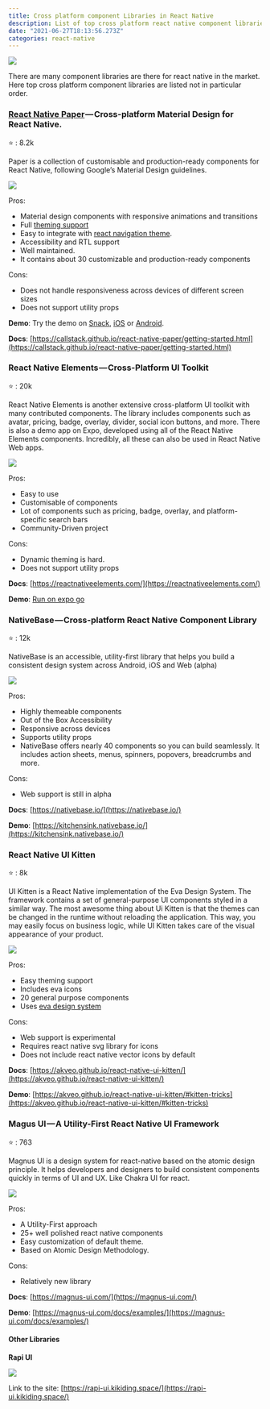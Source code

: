 ```yaml
---
title: Cross platform component Libraries in React Native
description: List of top cross platform react native component libraries in 2021
date: "2021-06-27T18:13:56.273Z"
categories: react-native
---
```


![](./img/1__VStEGWJRRFZXIBXpe8ZmwQ.jpeg)

There are many component libraries are there for react native in the market. Here top cross platform component libraries are listed not in particular order.

### [React Native Paper](https://callstack.github.io/react-native-paper/index.html) — Cross-platform Material Design for React Native.

⭐️ : 8.2k

Paper is a collection of customisable and production-ready components for React Native, following Google’s Material Design guidelines.

![](./img/1__YBcGqUtkERIfknUZoMNwRg.png)

Pros:

- Material design components with responsive animations and transitions
- Full [theming support](https://blog.logrocket.com/designing-a-ui-with-custom-theming-using-react-native-paper/)
- Easy to integrate with [react navigation theme](https://reactnavigation.org/blog/2020/01/29/using-react-navigation-5-with-react-native-paper/).
- Accessibility and RTL support
- Well maintained.
- It contains about 30 customizable and production-ready components

Cons:

- Does not handle responsiveness across devices of different screen sizes
- Does not support utility props

**Demo**: Try the demo on [Snack](https://snack.expo.io/@react-native-paper/github.com-callstack-react-native-paper:example), [iOS](https://apps.apple.com/app/react-native-paper/id1548934513) or [Android](https://play.google.com/store/apps/details?id=com.callstack.reactnativepaperexample&hl=pl&gl=US).

**Docs**: [https://callstack.github.io/react-native-paper/getting-started.html](https://callstack.github.io/react-native-paper/getting-started.html)

### React Native Elements — Cross-Platform UI Toolkit

⭐️ : 20k

React Native Elements is another extensive cross-platform UI toolkit with many contributed components. The library includes components such as avatar, pricing, badge, overlay, divider, social icon buttons, and more. There is also a demo app on Expo, developed using all of the React Native Elements components. Incredibly, all these can also be used in React Native Web apps.

![](./img/1__2QMfvqoJsCLlkEwEiL30rg.png)

Pros:

- Easy to use
- Customisable of components
- Lot of components such as pricing, badge, overlay, and platform-specific search bars
- Community-Driven project

Cons:

- Dynamic theming is hard.
- Does not support utility props

**Docs**: [https://reactnativeelements.com/](https://reactnativeelements.com/)

**Demo**: [Run on expo go](https://expo.io/@flyingcircle/react-native-elements-app)

### NativeBase — Cross-platform React Native Component Library

⭐️ : 12k

NativeBase is an accessible, utility-first library that helps you build a consistent design system across Android, iOS and Web (alpha)

![](./img/1__u1R55wNkHRy__KWNMv0zXSA.png)

Pros:

- Highly themeable components
- Out of the Box Accessibility
- Responsive across devices
- Supports utility props
- NativeBase offers nearly 40 components so you can build seamlessly. It includes action sheets, menus, spinners, popovers, breadcrumbs and more.

Cons:

- Web support is still in alpha

**Docs**: [https://nativebase.io/](https://nativebase.io/)

**Demo**: [https://kitchensink.nativebase.io/](https://kitchensink.nativebase.io/)

### React Native UI Kitten

⭐️ : 8k

UI Kitten is a React Native implementation of the Eva Design System. The framework contains a set of general-purpose UI components styled in a similar way. The most awesome thing about Ui Kitten is that the themes can be changed in the runtime without reloading the application. This way, you may easily focus on business logic, while UI Kitten takes care of the visual appearance of your product.

![](./img/1__gzPnmUEeB8__y__HNRNvBbKQ.png)

Pros:

- Easy theming support
- Includes eva icons
- 20 general purpose components
- Uses [eva design system](https://eva.design)

Cons:

- Web support is experimental
- Requires react native svg library for icons
- Does not include react native vector icons by default

**Docs**: [https://akveo.github.io/react-native-ui-kitten/](https://akveo.github.io/react-native-ui-kitten/)

**Demo**: [https://akveo.github.io/react-native-ui-kitten/#kitten-tricks](https://akveo.github.io/react-native-ui-kitten/#kitten-tricks)

### Magus UI — A Utility-First React Native UI Framework

⭐️ : 763

Magnus UI is a design system for react-native based on the atomic design principle. It helps developers and designers to build consistent components quickly in terms of UI and UX. Like Chakra UI for react.

![](./img/1__BgnDvo8niyP9QQrDGSFiYg.png)

Pros:

- A Utility-First approach
- 25+ well polished react native components
- Easy customization of default theme.
- Based on Atomic Design Methodology.

Cons:

- Relatively new library

**Docs**: [https://magnus-ui.com/](https://magnus-ui.com/)

**Demo**: [https://magnus-ui.com/docs/examples/](https://magnus-ui.com/docs/examples/)

#### Other Libraries

**Rapi UI**

![](./img/1__FJMBYJZWyfejeMZ__iRHADA.png)

Link to the site: [https://rapi-ui.kikiding.space/](https://rapi-ui.kikiding.space/)
